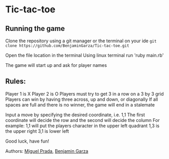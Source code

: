 # Tic-tac-toe
## Running the game
 Clone the repository using a git manager or the terminal on your ide
 `git clone https://github.com/BenjaminGarza/Tic-tac-toe.git` 

 Open the file location in the terminal 
 Using linux terminal run 'ruby main.rb'

 The game will start up and ask for player names

## Rules: 
Player 1 is X Player 2 is O
Players must try to get 3 in a row on a  3 by 3 grid
Players can win by having three across, up and down, or diagonally
If all spaces are full and there is no winner, the game will end in a stalemate

Input a move by specifying the desired coordinate, i.e. 1,1
The first coordinate will decide the row and the second will decide the column
For example: 1,1 will put the players character in the upper left quadrant
1,3 is the upper right 
3,1 is lower left

Good luck, have fun!

Authors: [Miguel Prada](https://github.com/mapra99), [Benjamin Garza](https://github.com/BenjaminGarza) 